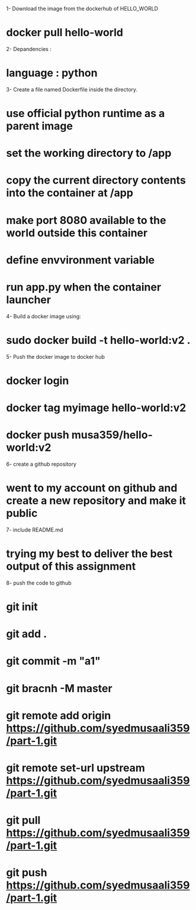 1- Download the image from the dockerhub of HELLO_WORLD
# docker pull hello-world

2- Depandencies :
# language : python

3- Create a file named Dockerfile inside the directory.
# use official python runtime as a parent image
# set the working directory to /app
# copy the current directory contents into the container at /app
# make port 8080 available to the world outside this container
# define envvironment variable
# run app.py when the container launcher

4- Build a docker image using:
# sudo docker build -t hello-world:v2 .

5- Push the docker image to docker hub
# docker login
# docker tag myimage hello-world:v2
# docker push musa359/hello-world:v2

6- create a github repository
# went to my account on github and create a new repository and make it public

7- include README.md
# trying my best to deliver the best output of this assignment

8- push the code to github
# git init
# git add .
# git commit -m "a1"
# git bracnh -M master
# git remote add origin https://github.com/syedmusaali359/part-1.git
# git remote set-url upstream https://github.com/syedmusaali359/part-1.git
# git pull https://github.com/syedmusaali359/part-1.git
# git push https://github.com/syedmusaali359/part-1.git


